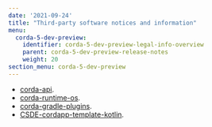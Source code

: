 ```yaml
---
date: '2021-09-24'
title: "Third-party software notices and information"
menu:
  corda-5-dev-preview:
    identifier: corda-5-dev-preview-legal-info-overview
    parent: corda-5-dev-preview-release-notes
    weight: 20
section_menu: corda-5-dev-preview
---
```



* [corda-api](api.html).
* [corda-runtime-os](runtime-os.html).
* [corda-gradle-plugins](gradle.html).
* [CSDE-cordapp-template-kotlin](CSDE-cordapp-template-kotlin.html).
